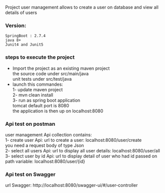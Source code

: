 Project user management allows to create a user on database and view all details of users
### Version:
    SpringBoot : 2.7.4  
    java 8+
    Junit4 and Junit5
### steps to execute the project
* Import the project as an existing maven project  
    the source code under src/main/java    
    unit tests under src/test/java   
* launch this commandes:   
   1- update maven project  
   2- mvn clean install   
   3- run as spring boot application   
tomcat default port is 8080  
the application is then up on localhost:8080  
### Api test on postman 
user management Api collection contains:  
1- create user Api: url to create a user:
   localhost:8080/user/create  
   you need a request body of type Json  
2- select all users Api: url to display all user details:
   localhost:8080/user/all  
3- select user by id Api: url to display detail of user who had id passed on path variable:
   localhost:8080/user/{id}
### Api test on Swagger 
url Swagger: http://localhost:8080/swagger-ui/#/user-controller
